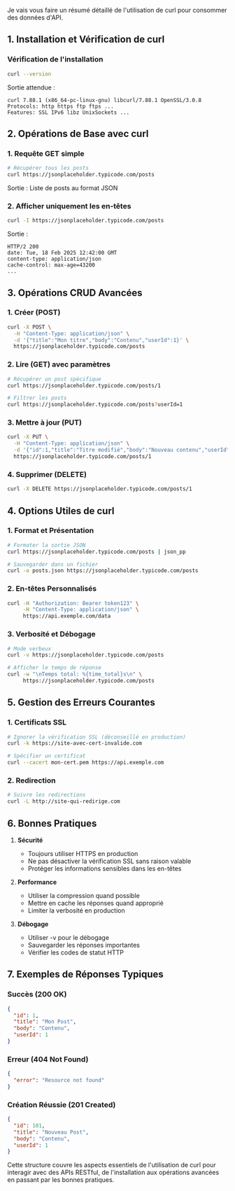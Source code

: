Je vais vous faire un résumé détaillé de l'utilisation de curl pour consommer des données d'API.

## 1. Installation et Vérification de curl

### Vérification de l'installation
```bash
curl --version
```
Sortie attendue :
```
curl 7.88.1 (x86_64-pc-linux-gnu) libcurl/7.88.1 OpenSSL/3.0.8
Protocols: http https ftp ftps ...
Features: SSL IPv6 libz UnixSockets ...
```

## 2. Opérations de Base avec curl

### 1. Requête GET simple
```bash
# Récupérer tous les posts
curl https://jsonplaceholder.typicode.com/posts
```
Sortie : Liste de posts au format JSON

### 2. Afficher uniquement les en-têtes
```bash
curl -I https://jsonplaceholder.typicode.com/posts
```
Sortie :
```
HTTP/2 200
date: Tue, 18 Feb 2025 12:42:00 GMT
content-type: application/json
cache-control: max-age=43200
...
```

## 3. Opérations CRUD Avancées

### 1. Créer (POST)
```bash
curl -X POST \
  -H "Content-Type: application/json" \
  -d '{"title":"Mon titre","body":"Contenu","userId":1}' \
  https://jsonplaceholder.typicode.com/posts
```

### 2. Lire (GET) avec paramètres
```bash
# Récupérer un post spécifique
curl https://jsonplaceholder.typicode.com/posts/1

# Filtrer les posts
curl https://jsonplaceholder.typicode.com/posts?userId=1
```

### 3. Mettre à jour (PUT)
```bash
curl -X PUT \
  -H "Content-Type: application/json" \
  -d '{"id":1,"title":"Titre modifié","body":"Nouveau contenu","userId":1}' \
  https://jsonplaceholder.typicode.com/posts/1
```

### 4. Supprimer (DELETE)
```bash
curl -X DELETE https://jsonplaceholder.typicode.com/posts/1
```

## 4. Options Utiles de curl

### 1. Format et Présentation
```bash
# Formater la sortie JSON
curl https://jsonplaceholder.typicode.com/posts | json_pp

# Sauvegarder dans un fichier
curl -o posts.json https://jsonplaceholder.typicode.com/posts
```

### 2. En-têtes Personnalisés
```bash
curl -H "Authorization: Bearer token123" \
     -H "Content-Type: application/json" \
     https://api.exemple.com/data
```

### 3. Verbosité et Débogage
```bash
# Mode verbeux
curl -v https://jsonplaceholder.typicode.com/posts

# Afficher le temps de réponse
curl -w "\nTemps total: %{time_total}s\n" \
     https://jsonplaceholder.typicode.com/posts
```

## 5. Gestion des Erreurs Courantes

### 1. Certificats SSL
```bash
# Ignorer la vérification SSL (déconseillé en production)
curl -k https://site-avec-cert-invalide.com

# Spécifier un certificat
curl --cacert mon-cert.pem https://api.exemple.com
```

### 2. Redirection
```bash
# Suivre les redirections
curl -L http://site-qui-redirige.com
```

## 6. Bonnes Pratiques

1. **Sécurité**
   - Toujours utiliser HTTPS en production
   - Ne pas désactiver la vérification SSL sans raison valable
   - Protéger les informations sensibles dans les en-têtes

2. **Performance**
   - Utiliser la compression quand possible
   - Mettre en cache les réponses quand approprié
   - Limiter la verbosité en production

3. **Débogage**
   - Utiliser -v pour le débogage
   - Sauvegarder les réponses importantes
   - Vérifier les codes de statut HTTP

## 7. Exemples de Réponses Typiques

### Succès (200 OK)
```json
{
  "id": 1,
  "title": "Mon Post",
  "body": "Contenu",
  "userId": 1
}
```

### Erreur (404 Not Found)
```json
{
  "error": "Resource not found"
}
```

### Création Réussie (201 Created)
```json
{
  "id": 101,
  "title": "Nouveau Post",
  "body": "Contenu",
  "userId": 1
}
```

Cette structure couvre les aspects essentiels de l'utilisation de curl pour interagir avec des APIs RESTful, de l'installation aux opérations avancées en passant par les bonnes pratiques.